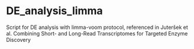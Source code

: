 # DE_analysis_limma
Script for DE analysis with limma-voom protocol, referenced in Juteršek et al. Combining Short- and Long-Read Transcriptomes for Targeted Enzyme Discovery
